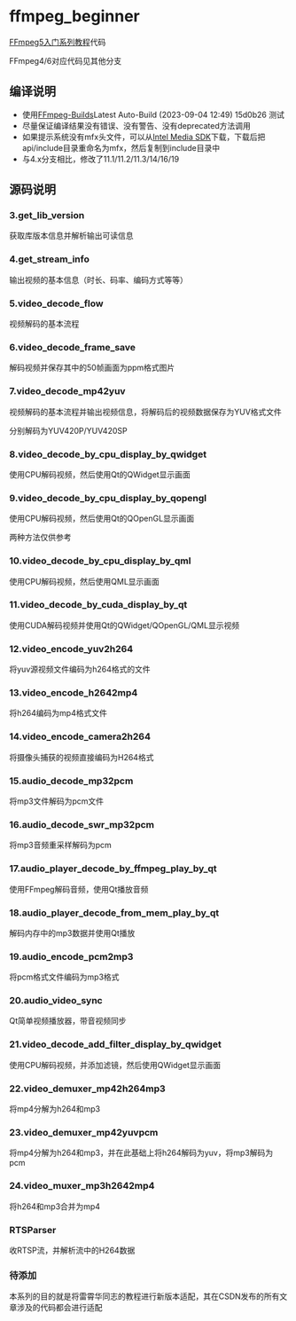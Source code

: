 # ffmpeg_beginner

<a href="https://feater.top/ffmpeg/ffmpeg-learning-indexes" target="_blank">FFmpeg5入门系列教程</a>代码

FFmpeg4/6对应代码见其他分支

## 编译说明

- 使用<a href="https://github.com/BtbN/FFmpeg-Builds/releases" target="_blank">FFmpeg-Builds</a>Latest Auto-Build (2023-09-04 12:49) 15d0b26 测试
- 尽量保证编译结果没有错误、没有警告、没有deprecated方法调用
- 如果提示系统没有mfx头文件，可以从<a href="https://github.com/Intel-Media-SDK/MediaSDK/releases/tag/intel-mediasdk-22.5.4" target="_blank">Intel Media SDK</a>下载，下载后把api/include目录重命名为mfx，然后复制到include目录中
- 与4.x分支相比，修改了11.1/11.2/11.3/14/16/19

## 源码说明

### 3.get_lib_version

获取库版本信息并解析输出可读信息

### 4.get_stream_info

输出视频的基本信息（时长、码率、编码方式等等）

### 5.video_decode_flow

视频解码的基本流程

### 6.video_decode_frame_save

解码视频并保存其中的50帧画面为ppm格式图片

### 7.video_decode_mp42yuv

视频解码的基本流程并输出视频信息，将解码后的视频数据保存为YUV格式文件

分别解码为YUV420P/YUV420SP

### 8.video_decode_by_cpu_display_by_qwidget 

使用CPU解码视频，然后使用Qt的QWidget显示画面

### 9.video_decode_by_cpu_display_by_qopengl

使用CPU解码视频，然后使用Qt的QOpenGL显示画面

两种方法仅供参考

### 10.video_decode_by_cpu_display_by_qml

使用CPU解码视频，然后使用QML显示画面

### 11.video_decode_by_cuda_display_by_qt

使用CUDA解码视频并使用Qt的QWidget/QOpenGL/QML显示视频

### 12.video_encode_yuv2h264

将yuv源视频文件编码为h264格式的文件

### 13.video_encode_h2642mp4

将h264编码为mp4格式文件

### 14.video_encode_camera2h264

将摄像头捕获的视频直接编码为H264格式

### 15.audio_decode_mp32pcm

将mp3文件解码为pcm文件

### 16.audio_decode_swr_mp32pcm

将mp3音频重采样解码为pcm

### 17.audio_player_decode_by_ffmpeg_play_by_qt

使用FFmpeg解码音频，使用Qt播放音频

### 18.audio_player_decode_from_mem_play_by_qt

解码内存中的mp3数据并使用Qt播放

### 19.audio_encode_pcm2mp3

将pcm格式文件编码为mp3格式

### 20.audio_video_sync

Qt简单视频播放器，带音视频同步

### 21.video_decode_add_filter_display_by_qwidget

使用CPU解码视频，并添加滤镜，然后使用QWidget显示画面

### 22.video_demuxer_mp42h264mp3

将mp4分解为h264和mp3

### 23.video_demuxer_mp42yuvpcm

将mp4分解为h264和mp3，并在此基础上将h264解码为yuv，将mp3解码为pcm

### 24.video_muxer_mp3h2642mp4

将h264和mp3合并为mp4

### RTSParser

收RTSP流，并解析流中的H264数据

### 待添加

本系列的目的就是将雷霄华同志的教程进行新版本适配，其在CSDN发布的所有文章涉及的代码都会进行适配